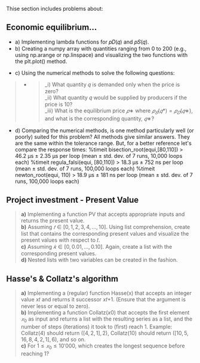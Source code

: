 Thise section includes problems about:
## Economic equilibrium...
   * a) Implementing lambda functions for  𝑝𝐷(𝑞) and 𝑝𝑆(𝑞).
   * b) Creating a numpy array with quantities ranging from 0 to 200 (e.g., using np.arange or np.linspace) and visualizing the two functions with the plt.plot() method.
   - c) Using the numerical methods to solve the following questions:
   > - >_i) What quantity 𝑞 is demanded only when the price is zero?  
   >   >_ii) What quantity 𝑞 would be supplied by producers if the price is 10?  
   >   >_iii) What is the equilibrium price $𝑝∗$ where $𝑝_𝑆(𝑞*) = 𝑝_𝐷(𝑞∗)$, and what is the corresponding quantity, $𝑞∗$?  
   - d) Comparing the numerical methods, is one method particularly well (or poorly) suited for this problem?
     All methods give similar answers. They are the same within the tolerance range. But, for a better reference let's compare the response times:
     %timeit bisection_root(equi,[80,110]) > 46.2 µs ± 2.35 µs per loop (mean ± std. dev. of 7 runs, 10,000 loops each)
     %timeit regula_falsi(equi, [80,110])  > 18.3 µs ± 752 ns per loop (mean ± std. dev. of 7 runs, 100,000 loops each)
     %timeit newton_root(equi, 110)        > 18.9 µs ± 181 ns per loop (mean ± std. dev. of 7 runs, 100,000 loops each)
## Project investment - Present Value 
> **a)** Implementing a function PV that accepts appropriate inputs and returns the present value.  
> **b)** Assuming $𝑡 ∈ [0, 1, 2, 3, 4, ..., 10]$. Using list comprehension, create list that contains the corresponding present values and visualize the present values with respect to 𝑡.  
> **c)** Assuming $𝑘 ∈ [0, 0.01, ..., 0.10]$. Again, create a list with the corresponding present values.  
> **d)** Nested lists with two variables can be created in the fashion.

## Hasse's & Collatz's algorithm  
> **a)** Implementing a (regular) function Hasse(x) that accepts an integer value 𝑥𝑡 and returns it successor 𝑥𝑡+1. (Ensure that the argument is never less or equal to zero).  
> **b)** Implementing a function Collatz$(x0)$ that accepts the first element $𝑥_0$ as input and returns a list with the resulting series as a list, and the number of steps (iterations) it took to (first) reach $1$. Example: Collatz$(4)$ should return $([4, 2, 1], 2)$, Collatz(10) should return $([10, 5, 16, 8, 4, 2, 1], 6)$, and so on.  
> **c)** For $1 \le 𝑥_0 \le 10′000$, which creates the longest sequence before reaching 1?  

